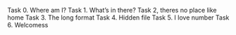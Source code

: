 Task 0. Where am I?
Task 1. What’s in there?
Task 2, theres no place like home
Task 3. The long format
Task 4. Hidden file
Task 5. I love number
Task 6. Welcomess
